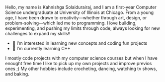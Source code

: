 Hello, my name is Kahnishga Solaidurairaj, and I am a first-year Computer Science undergraduate at University of Illinois at Chicago. From a young age, I have been drawn to creativity—whether through art, design, or problem-solving—which led me to programming. I love building, experimenting, and pushing my limits through code, always looking for new challenges to expand my skills!!

- 👀 I’m interested in learning new concepts and coding fun projects
- 🌱 I’m currently learning C++

I mostly code projects with my computer science courses but when I have enought free time I like to pick up my own projects and improve previos ones ;) 
My other hobbies include crocheting, dancing, watching tv shows, and baking.

<!---
KahnishgaSolaidurairaj/KahnishgaSolaidurairaj is a ✨ special ✨ repository because its `README.md` (this file) appears on your GitHub profile.
You can click the Preview link to take a look at your changes.
--->
